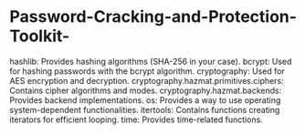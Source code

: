 # Password-Cracking-and-Protection-Toolkit-
hashlib: Provides hashing algorithms (SHA-256 in your case).
bcrypt: Used for hashing passwords with the bcrypt algorithm.
cryptography: Used for AES encryption and decryption.
cryptography.hazmat.primitives.ciphers: Contains cipher algorithms and modes.
cryptography.hazmat.backends: Provides backend implementations.
os: Provides a way to use operating system-dependent functionalities.
itertools: Contains functions creating iterators for efficient looping.
time: Provides time-related functions.
